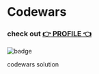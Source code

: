 # Codewars

### check out [ :point_right: PROFILE :point_left: ](https://www.codewars.com/users/knight-byte/)

![badge](https://www.codewars.com/users/knight-byte/badges/large)

codewars solution
